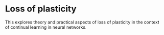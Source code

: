 # Loss of plasticity 

This explores theory and practical aspects of loss of plasticity in the context of continual learning in neural networks. 
